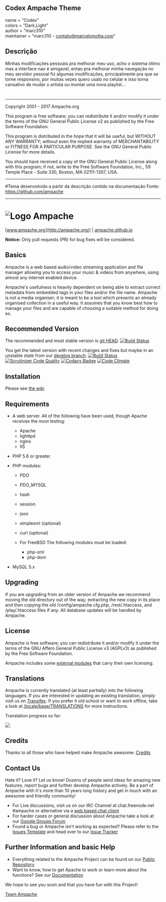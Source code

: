 ## Codex Ampache Theme ##

  name = "Codex" <br>
  colors = "Dark,Light" <br>
  author = "marc310" <br>
  maintainer = "marc310 - contato@marcelomotta.com" <br>

## Descrição

Minhas modificações pessoais pra melhorar meu uso, acho o sistema ótimo mas a interface nao é amigavel, entao pra melhorar minha navegação no meu servidor pessoal fiz algumas modificações, principalmente pra que se torne responsivo, por muitas vezes quero usalo no celular e isso torna cansativo de mudar o artista ou montar uma nova playlist...

#
#
#
*************************************************************************************

Copyright 2001 - 2017 Ampache.org

This program is free software; you can redistribute it and/or
modify it under the terms of the GNU General Public License v2
as published by the Free Software Foundation.

This program is distributed in the hope that it will be useful,
but WITHOUT ANY WARRANTY; without even the implied warranty of
MERCHANTABILITY or FITNESS FOR A PARTICULAR PURPOSE.  See the
GNU General Public License for more details.

You should have received a copy of the GNU General Public License
along with this program; if not, write to the Free Software
Foundation, Inc., 59 Temple Place - Suite 330, Boston, MA  02111-1307, USA.

*************************************************************************************

#Tema desenvolvido a partir da descrição contido na documentação
Fonte: https://github.com/ampache

*************************************************************************************

 ![Logo](http://ampache.org/img/logo/ampache-logo_x64.png) Ampache
=======
[www.ampache.org](http://ampache.org/) |
[ampache.github.io](http://ampache.github.io)

**Notice:**  Only pull requests (PR) for bug fixes will be considered.

Basics
------

Ampache is a web based audio/video streaming application and file
manager allowing you to access your music & videos from anywhere,
using almost any internet enabled device.

Ampache's usefulness is heavily dependent on being able to extract
correct metadata from embedded tags in your files and/or the file name.
Ampache is not a media organiser; it is meant to be a tool which
presents an already organised collection in a useful way. It assumes
that you know best how to manage your files and are capable of
choosing a suitable method for doing so.

Recommended Version
-------------------

The recommended and most stable version is [git HEAD](https://github.com/ampache/ampache/archive/master.tar.gz).
[![Build Status](https://api.travis-ci.org/ampache/ampache.png?branch=master)](https://travis-ci.org/ampache/ampache)

You get the latest version with recent changes and fixes but maybe in an unstable state from our [develop branch](https://github.com/ampache/ampache/archive/develop.tar.gz).
[![Build Status](https://api.travis-ci.org/ampache/ampache.png?branch=develop)](https://travis-ci.org/ampache/ampache)
[![Scrutinizer Code Quality](https://scrutinizer-ci.com/g/ampache/ampache/badges/quality-score.png?b=develop)](https://scrutinizer-ci.com/g/ampache/ampache/?branch=develop)
[![Codacy Badge](https://api.codacy.com/project/badge/b28cdb9e9ee2431c7cb9c23d5438cb80)](https://www.codacy.com/app/afterster_2222/ampache)
[![Code Climate](https://codeclimate.com/github/ampache/ampache/badges/gpa.svg)](https://codeclimate.com/github/ampache/ampache)

Installation
------------

Please see [the wiki](https://github.com/ampache/ampache/wiki/Installation)

Requirements
------------

* A web server. All of the following have been used, though Apache
receives the most testing:
    * Apache
    * lighttpd
    * nginx
    * IIS

* PHP 5.6 or greater.

* PHP modules:
    * PDO
    * PDO_MYSQL
    * hash
    * session
    * json
    * simplexml (optional)
    * curl (optional)

  * For FreeBSD The following modules must be loaded:
    * php-xml
    * php-dom

* MySQL 5.x

Upgrading
---------

If you are upgrading from an older version of Ampache we recommend
moving the old directory out of the way, extracting the new copy in
its place and then copying the old /config/ampache.cfg.php, /rest/.htaccess,
and /play/.htaccess files if any. All database updates will be handled by Ampache.

License
-------

Ampache is free software; you can redistribute it and/or
modify it under the terms of the GNU Affero General Public License v3 (AGPLv3)
as published by the Free Software Foundation.

Ampache includes some [external modules](https://github.com/ampache/ampache/blob/develop/composer.lock) that carry their own licensing.

Translations
------------

Ampache is currently translated (at least partially) into the
following languages. If you are interested in updating an existing
translation, simply visit us on [Transifex](https://www.transifex.com/ampache/ampache).
If you prefer it old school or want to work offline, take a look at [/locale/base/TRANSLATIONS](https://github.com/ampache/ampache/blob/develop/locale/base/TRANSLATIONS.md)
for more instructions.

Translation progress so far:

[![](https://www.transifex.com/_/charts/redirects/ampache/ampache/image_png/messagespot/)](https://www.transifex.com/projects/p/ampache/)

Credits
-------

Thanks to all those who have helped make Ampache awesome: [Credits](docs/ACKNOWLEDGEMENTS)


Contact Us
----------

Hate it? Love it? Let us know! Dozens of people send ideas for amazing new features, report bugs and further develop Ampache actively. Be a part of Ampache with it's more than 10 years long history and get in touch with an awesome and friendly community!

* For Live discussions, visit us on our IRC Channel at chat.freenode.net #ampache or alternative via a [web based chat client](https://webchat.freenode.net)
* For harder cases or general discussion about Ampache take a look at our [Google Groups Forum](https://groups.google.com/forum/#!forum/ampache)
* Found a bug or Ampache isn't working as expected? Please refer to the [Issues Template](https://github.com/ampache/ampache/wiki/Issues) and head over to our [Issue Tracker](https://github.com/ampache/ampache/issues)

Further Information and basic Help
----------------------------------

* Everything related to the Ampache Project can be found on our [Public Repository](https://github.com/ampache)
* Want to know, how to get Apache to work or learn more about the functions? See our [Documentation](https://github.com/ampache/ampache/wiki)

We hope to see you soon and that you have fun with this Project!

[Team Ampache](docs/ACKNOWLEDGEMENTS)
